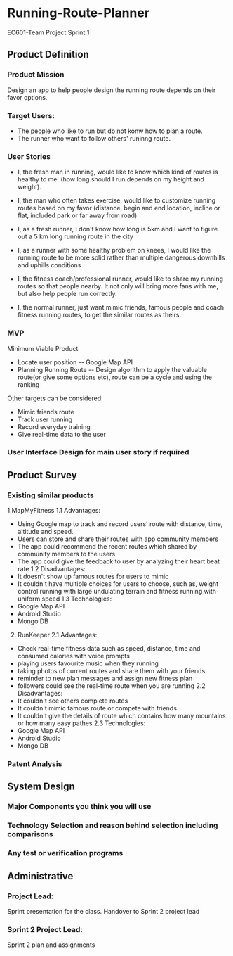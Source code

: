 # Running-Route-Planner
EC601-Team Project
Sprint 1

## Product Definition
### Product Mission
Design an app to help people design the running route depends on their favor options. 

### Target Users:
- The people who like to run but do not konw how to plan a route.
- The runner who want to follow others' runinng route.

### User Stories
- I, the fresh man in running, would like to know which kind of routes is healthy to me. (how long should I run depends on my height and weight).

- I, the man who often takes exercise, would like to customize running routes based on my favor (distance, begin and end location, incline or flat, included park or far away from road)

- I, as a fresh runner, I don't know how long is 5km and I want to figure out a 5 km long running route in the city

- I, as a runner with some healthy problem on knees, I would like the running route to be more solid rather than multiple dangerous downhills and uphills conditions

- I, the fitness coach/professional runner, would like to share my running routes so that people nearby. It not only will bring more fans with me, but also help people run correctly.

- I, the normal runner, just want mimic friends,  famous people and coach fitness running routes, to get the similar routes as theirs.

### MVP
Minimum Viable Product
- Locate user position -- Google Map API
- Planning Running Route -- Design algorithm to apply the valuable route(or give some options etc), route can be a cycle and using the ranking

Other targets can be considered:
- Mimic friends route 
- Track user running
- Record everyday training
- Give real-time data to the user

### User Interface Design for main user story if required

## Product Survey

### Existing similar products
1.MapMyFitness
1.1 Advantages:
- Using Google map to track and record users' route with distance, time, altitude and speed.
- Users can store and share their routes with app community members
- The app could recommend the recent routes which shared by community members to the users
- The app could give the feedback to user by analyzing their heart beat rate
1.2 Disadvantages:
- It doesn't show up famous routes for users to mimic
- It couldn't have multiple choices for users to choose, such as, weight control running with large undulating terrain and fitness running with uniform speed
1.3 Technologies:
- Google Map API
- Android Studio
- Mongo DB

2. RunKeeper
2.1 Advantages:
- Check real-time fitness data such as speed, distance, time and consumed calories with voice prompts
- playing users favourite music when they running
- taking photos of current routes and share them with your friends
- reminder to new plan messages and assign new fitness plan
- followers could see the real-time route when you are running
2.2 Disadvantages:
- It couldn't see others complete routes
- It couldn't mimic famous route or compete with friends
- It couldn't give the details of route which contains how many mountains or how many easy pathes
2.3 Technologies:
- Google Map API
- Android Studio
- Mongo DB

### Patent Analysis

## System Design

### Major Components you think you will use
### Technology Selection and reason behind selection including comparisons
### Any test or verification programs

## Administrative

### Project Lead: 
Sprint presentation for the class.
Handover to Sprint 2 project lead

### Sprint 2 Project Lead:
Sprint 2 plan and assignments
